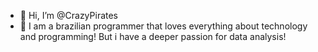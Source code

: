 - 👋 Hi, I’m @CrazyPirates
- 👀 I am a brazilian programmer that loves everything about technology and programming! But i have a deeper passion for data analysis! 

<!---
CrazyPirates/CrazyPirates is a ✨ special ✨ repository because its `README.md` (this file) appears on your GitHub profile.
You can click the Preview link to take a look at your changes.
--->
